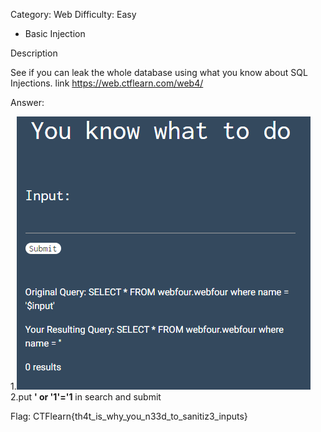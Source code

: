 Category: Web
Difficulty: Easy


- Basic Injection

Description

See if you can leak the whole database using what you know about SQL Injections. link https://web.ctflearn.com/web4/


Answer:

1.![basic injection image](/assets/basic-injection.PNG "Basic Injection")
2.put __' or '1'='1__ in search and submit

Flag: CTFlearn{th4t_is_why_you_n33d_to_sanitiz3_inputs}
